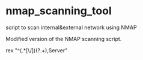 # nmap_scanning_tool


script to scan internal&amp;external network using NMAP

Modified version of the NMAP scanning script.


rex "^(.*[\\\/])(?<location>.+),Server"
